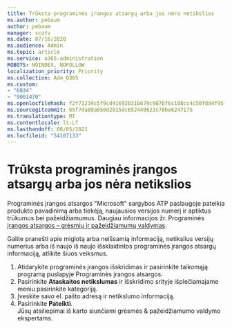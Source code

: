 ```yaml
---
title: Trūksta programinės įrangos atsargų arba jos nėra netikslios
ms.author: pebaum
author: pebaum
manager: scotv
ms.date: 07/16/2020
ms.audience: Admin
ms.topic: article
ms.service: o365-administration
ROBOTS: NOINDEX, NOFOLLOW
localization_priority: Priority
ms.collection: Adm_O365
ms.custom:
- "6034"
- "9001470"
ms.openlocfilehash: f2f71234c5f9cd41692031b679c987bf6c108cc4c50f8d4f95f72da42fea73c7
ms.sourcegitcommit: b5f7da89a650d2915dc652449623c78be6247175
ms.translationtype: MT
ms.contentlocale: lt-LT
ms.lasthandoff: 08/05/2021
ms.locfileid: "54107133"
---
```

# <a name="software-inventory-is-missing-or-inaccurate"></a>Trūksta programinės įrangos atsargų arba jos nėra netikslios

Programinės įrangos atsargos "Microsoft" sargybos ATP paslaugoje pateikia produkto pavadinimą arba tiekėją, naujausios versijos numerį ir aptiktus trūkumus bei pažeidžiamumus. Daugiau informacijos žr. Programinės [įrangos atsargos – grėsmių ir pažeidžiamumų valdymas](/windows/security/threat-protection/microsoft-defender-atp/tvm-software-inventory).

Galite pranešti apie miglotą arba neišsamią informaciją, netikslius versijų numerius arba iš naujo iš naujo išsklaidintos programinės įrangos atsargų informaciją, atlikite šiuos veiksmus.  

1. Atidarykite programinės įrangos išskridimas ir pasirinkite taikomąją programą puslapyje Programinės įrangos atsargos.
2. Pasirinkite **Ataskaitos netikslumas** ir išskridimo srityje išplečiamajame meniu pasirinkite kategoriją.
3. Įveskite savo el. pašto adresą ir netikslumo informaciją.
4. Pasirinkite **Pateikti**.</br>
    Jūsų atsiliepimai iš karto siunčiami grėsmės & pažeidžiamumo valdymo ekspertams.